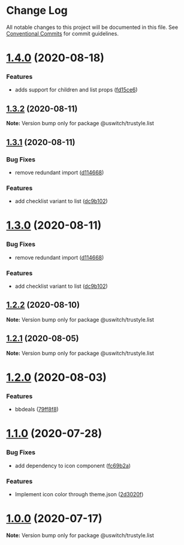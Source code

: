 # Change Log

All notable changes to this project will be documented in this file.
See [Conventional Commits](https://conventionalcommits.org) for commit guidelines.

# [1.4.0](https://github.com/uswitch/trustyle/compare/@uswitch/trustyle.list@1.3.2...@uswitch/trustyle.list@1.4.0) (2020-08-18)


### Features

* adds support for children and list props ([fd15ce6](https://github.com/uswitch/trustyle/commit/fd15ce6))





## [1.3.2](https://github.com/uswitch/trustyle/compare/@uswitch/trustyle.list@1.3.1...@uswitch/trustyle.list@1.3.2) (2020-08-11)

**Note:** Version bump only for package @uswitch/trustyle.list





## [1.3.1](https://github.com/uswitch/trustyle/compare/@uswitch/trustyle.list@1.2.2...@uswitch/trustyle.list@1.3.1) (2020-08-11)


### Bug Fixes

* remove redundant import ([d114668](https://github.com/uswitch/trustyle/commit/d114668))


### Features

* add checklist variant to list ([dc9b102](https://github.com/uswitch/trustyle/commit/dc9b102))





# [1.3.0](https://github.com/uswitch/trustyle/compare/@uswitch/trustyle.list@1.2.2...@uswitch/trustyle.list@1.3.0) (2020-08-11)


### Bug Fixes

* remove redundant import ([d114668](https://github.com/uswitch/trustyle/commit/d114668))


### Features

* add checklist variant to list ([dc9b102](https://github.com/uswitch/trustyle/commit/dc9b102))






## [1.2.2](https://github.com/uswitch/trustyle/compare/@uswitch/trustyle.list@1.2.1...@uswitch/trustyle.list@1.2.2) (2020-08-10)

**Note:** Version bump only for package @uswitch/trustyle.list





## [1.2.1](https://github.com/uswitch/trustyle/compare/@uswitch/trustyle.list@1.2.0...@uswitch/trustyle.list@1.2.1) (2020-08-05)

**Note:** Version bump only for package @uswitch/trustyle.list





# [1.2.0](https://github.com/uswitch/trustyle/compare/@uswitch/trustyle.list@1.1.0...@uswitch/trustyle.list@1.2.0) (2020-08-03)


### Features

* bbdeals ([79ff8f8](https://github.com/uswitch/trustyle/commit/79ff8f8))





# [1.1.0](https://github.com/uswitch/trustyle/compare/@uswitch/trustyle.list@1.0.0...@uswitch/trustyle.list@1.1.0) (2020-07-28)


### Bug Fixes

* add dependency to icon component ([fc69b2a](https://github.com/uswitch/trustyle/commit/fc69b2a))


### Features

* Implement icon color through theme.json ([2d3020f](https://github.com/uswitch/trustyle/commit/2d3020f))





# [1.0.0](https://github.com/uswitch/trustyle/compare/@uswitch/trustyle.list@0.3.4...@uswitch/trustyle.list@1.0.0) (2020-07-17)

**Note:** Version bump only for package @uswitch/trustyle.list
